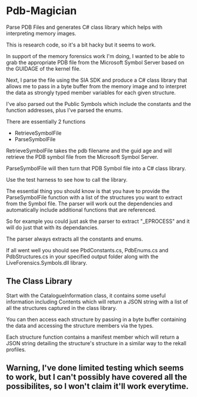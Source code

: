 # Pdb-Magician
Parse PDB Files and generates C# class library which helps with interpreting memory images.

This is research code, so it's a bit hacky but it seems to work.

In support of the memory forensics work I'm doing, I wanted to be able to grab the appropriate PDB file
from the Microsoft Symbol Server based on the GUIDAGE of the kernel file.

Next, I parse the file using the SIA SDK and produce a C# class library that allows me
to pass in a byte buffer from the memory image and to interpret the data as strongly typed
member variables for each given structure.

I've also parsed out the Public Symbols which include the constants and the function addresses, 
plus I've parsed the enums.

There are essentially 2 functions

* RetrieveSymbolFile
* ParseSymbolFile

RetrieveSymbolFile takes the pdb filename and the guid age and will retrieve the PDB symbol file from the Microsoft Symbol Server.

ParseSymbolFile will then turn that PDB Symbol file into a C# class library.

Use the test harness to see how to call the library.

The essential thing you should know is that you have to provide the ParseSymbolFile function with a list
of the structures you want to extract from the Symbol file. The parser will work out the dependencies 
and automatically include additional functions that are referenced.

So for example you could just ask the parser to extract "_EPROCESS" and it will do just that with its dependancies.

The parser always extracts all the constants and enums.

If all went well you should see PbdConstants.cs, PdbEnums.cs and PdbStructures.cs in your
specified output folder along with the LiveForensics.Symbols.dll library.

## The Class Library

Start with the CatalogueInformation class, it contains some useful information including Contents
which will return a JSON string with a list of all the structures captured in the class library.

You can then access each structure by passing in a byte buffer containing the data and accessing
the structure members via the types.

Each structure function contains a manifest member which will return a JSON string detailing the structure's 
structure in a similar way to the rekall profiles.

## Warning, I've done limited testing which seems to work, but I can't possibly have covered all the possibilites, so I won't claim it'll work everytime.
